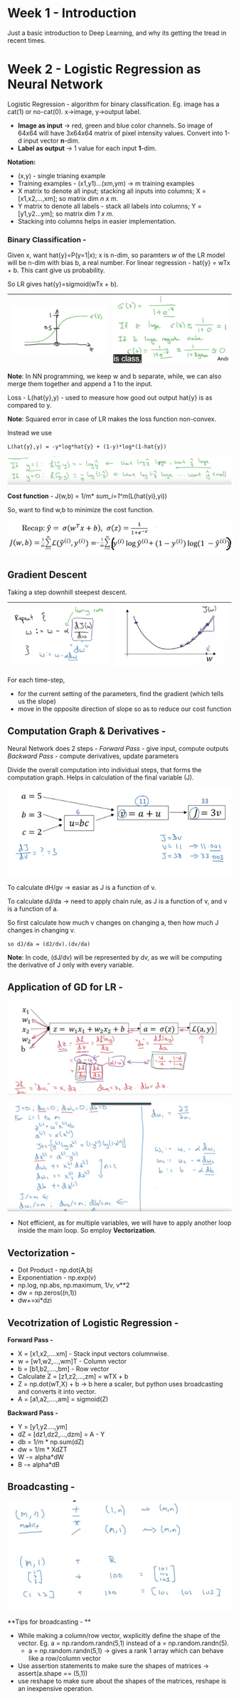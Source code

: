 # Week 1 - Introduction
Just a basic introduction to Deep Learning, and why its getting the tread in recent times.

# Week 2 - Logistic Regression as Neural Network
Logistic Regression - algorithm for binary classification. Eg. image has a cat(1) or no-cat(0). x->image, y->output label.

* **Image as input** -> red, green and blue color channels. So image of 64x64 will have 3x64x64 matrix of pixel intensity values. Convert into 1-d input vector **n**-dim.
* **Label as output** -> 1 value for each input **1**-dim.

**Notation:**
* (x,y) - single trianing example 
* Training examples - (x1,y1)...(xm,ym) -> m training examples
* X matrix to denote all input; stacking all inputs into columns; X = [x1,x2,...,xm]; so matrix dim *n x m*.
* Y matrix to denote all labels - stack all labels into columns; Y = [y1,y2...ym]; so matrix dim *1 x m*.
* Stacking into columns helps in easier implementation.

### Binary Classification - 
Given x, want hat{y}=P(y=1|x); x is n-dim, so paramters *w* of the LR model will be n-dim with bias b, a real number.
For linear regression - hat{y} = wTx + b. This cant give us probability.

So LR gives hat{y}=sigmoid(wTx + b).

| ![Sigmoid](imgs/sigmoid.png) | ![Definition of Sigmoid](imgs/sigmoid-def.png) |
| :-: | :-: |

**Note**: In NN programming, we keep w and b separate, while, we can also merge them together and append a 1 to the input.

Loss - L(hat{y},y) - used to measure how good out output hat{y} is as compared to y.

**Note**: Squared error in case of LR makes the loss function non-convex.

Instead we use
``` 
L(hat{y},y) = -y*log*hat{y} + (1-y)*log*(1-hat{y})
```
![Loss Intuition](imgs/loss-intuition.png)

**Cost function** - J(w,b) = 1/m* *sum_i=1^m*(L(hat{yi},yi))

So, want to find w,b to minimize the cost function.

![Recap](imgs/recap.png)

## Gradient Descent 
Taking a step downhill steepest descent.

| ![Gradient Descent Algo](imgs/gd-algo.png) | ![Gradient Descent Plot](imgs/gd-fig.png) |
| :-: | :-: |

For each time-step, 
  * for the current setting of the parameters, find the gradient (which tells us the slope)
  * move in the opposite direction of slope so as to reduce our cost function


## Computation Graph & Derivatives - 
Neural Network does 2 steps - 
*Forward Pass* - give input, compute outputs
*Backward Pass* - compute derivatives, update parameters

Divide the overall computation into individual steps, that forms the computation graph. Helps in calculation of the final variable (J).

![Derivative](imgs/derivative.png)

To calculate dH/gv -> easiar as J is a function of v.

To calculate dJ/da -> need to apply chain rule, as J is a function of v, and v is a function of a.

So first calculate how much v changes on changing a, then how much J changes in changing v.

    so dJ/da = (dJ/dv).(dv/da)

**Note**: In code, (dJ/dv) will be represented by dv, as we will be computing the derivative of J only with every variable.

## Application of GD for LR - 
![Computation Graph for Logistic Regression](imgs/cg-lr.png)

![Gradient Descent Algo for Linear Regression](imgs/gd-lr.png)

* Not efficient, as for multiple variables, we will have to apply another loop inside the main loop. So employ **Vectorization**.

## Vectorization - 
* Dot Product - np.dot(A,b)
* Exponentiation - np.exp(v)
* np.log, np.abs, np.maximum, 1/v, v**2
* dw = np.zeros((n,1))
* dw+=xi*dzi

## Vecotrization of Logistic Regression -

**Forward Pass -**
* X = [x1,x2,....xm] - Stack input vectors columnwise.
* w = [w1,w2,...,wm]T - Column vector
* b = [b1,b2,....,bm] - Row vector
* Calculate Z = [z1,z2,...,zm] = wTX + b
* Z = np.dot(wT,X) + b -> b here a scaler, but python uses broadcasting and converts it into vector.
* A = [a1,a2,....,am] = sigmoid(Z)

**Backward Pass -**
* Y = [y1,y2....,ym]
* dZ = [dz1,dz2,...,dzm] = A - Y
* db = 1/m * np.sum(dZ)
* dw = 1/m * XdZT
* W -= alpha*dW
* B -= alpha*dB

## Broadcasting - 
![Broadcasting](imgs/broadcast.png)

**Tips for broadcasting - ** 
* While making a column/row vector, wxplicitly define the shape of the vector. Eg. a = np.random.randn(5,1) instead of a = np.random.randn(5).
  * a = np.random.randn(5,1) -> gives a rank 1 array which can behave like a row/column vector
* Use assertion statements to make sure the shapes of matrices -> assert(a.shape == (5,1))
* use reshape to make sure about the shapes of the matrices, reshape is an inexpensive operation. 
